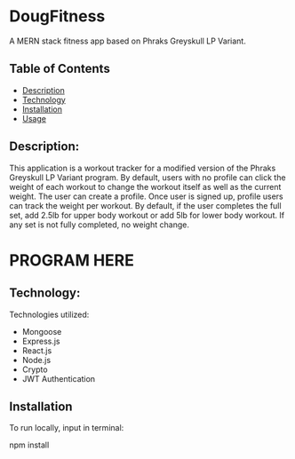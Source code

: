 # DougFitness

A MERN stack fitness app based on Phraks Greyskull LP Variant.

## Table of Contents

- [Description](#description)
- [Technology](#Technology)
- [Installation](#installation)
- [Usage](#usage)

## Description:

This application is a workout tracker for a modified version of the Phraks Greyskull LP Variant program. By default, users with no profile can click the weight of each workout to change the workout itself as well as the current weight. The user can create a profile. Once user is signed up, profile users can track the weight per workout. By default, if the user completes the full set, add 2.5lb for upper body workout or add 5lb for lower body workout. If any set is not fully completed, no weight change.

# PROGRAM HERE

## Technology:

Technologies utilized:

- Mongoose
- Express.js
- React.js
- Node.js
- Crypto
- JWT Authentication

## Installation

To run locally, input in terminal:

npm install
